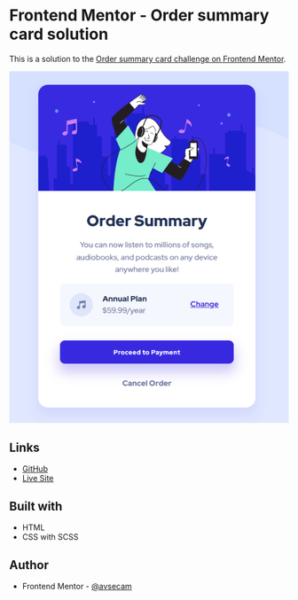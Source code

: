 # Frontend Mentor - Order summary card solution

This is a solution to the [Order summary card challenge on Frontend Mentor](https://www.frontendmentor.io/challenges/order-summary-component-QlPmajDUj).

![](./screenshot.png)

## Links

- [GitHub](https://github.com/avsecam/FM-OrderSummary)
- [Live Site](https://avsecam.github.io/FM-OrderSummary/)

## Built with

- HTML
- CSS with SCSS

## Author

- Frontend Mentor - [@avsecam](https://www.frontendmentor.io/profile/avsecam)
